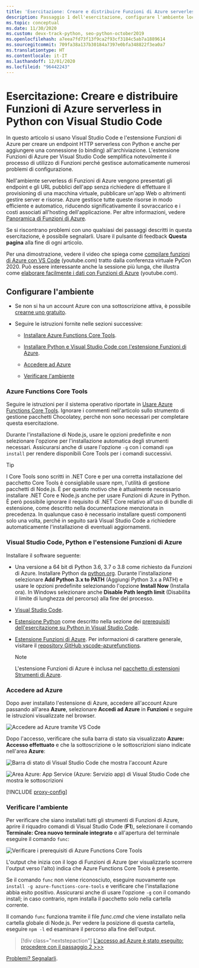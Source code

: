 ```yaml
---
title: 'Esercitazione: Creare e distribuire Funzioni di Azure serverless in Python con VS Code'
description: Passaggio 1 dell'esercitazione, configurare l'ambiente locale per Funzioni di Azure serverless
ms.topic: conceptual
ms.date: 11/30/2020
ms.custom: devx-track-python, seo-python-october2019
ms.openlocfilehash: a7eea7fd73f13f9ca2f93cf3184c5ab7a1889614
ms.sourcegitcommit: 709fa38a137b30184a7397e0bfa348822f3ea0a7
ms.translationtype: HT
ms.contentlocale: it-IT
ms.lasthandoff: 12/01/2020
ms.locfileid: "96442243"
---
```

# <a name="tutorial-create-and-deploy-serverless-azure-functions-in-python-with-visual-studio-code"></a>Esercitazione: Creare e distribuire Funzioni di Azure serverless in Python con Visual Studio Code

In questo articolo si usano Visual Studio Code e l'estensione Funzioni di Azure per creare un endpoint HTTP serverless con Python e anche per aggiungere una connessione (o binding) all'archiviazione. L'estensione Funzioni di Azure per Visual Studio Code semplifica notevolmente il processo di utilizzo di Funzioni perché gestisce automaticamente numerosi problemi di configurazione.

Nell'ambiente serverless di Funzioni di Azure vengono presentati gli endpoint e gli URL pubblici dell'app senza richiedere di effettuare il provisioning di una macchina virtuale, pubblicare un'app Web o altrimenti gestire server e risorse. Azure gestisce tutte queste risorse in modo efficiente e automatico, riducendo significativamente il sovraccarico e i costi associati all'hosting dell'applicazione. Per altre informazioni, vedere [Panoramica di Funzioni di Azure](/azure/azure-functions/functions-overview).

Se si riscontrano problemi con uno qualsiasi dei passaggi descritti in questa esercitazione, è possibile segnalarli. Usare il pulsante di feedback **Questa pagina** alla fine di ogni articolo.

Per una dimostrazione, vedere il video che spiega come <a href="https://www.youtube.com/watch?v=9bMsdBYy-D0&feature=youtu.be&ocid=AID3006292" target="_blank">compilare funzioni di Azure con VS Code</a> (youtube.com) tratto dalla conferenza virtuale PyCon 2020. Può essere interessante anche la sessione più lunga, che illustra come <a href="https://www.youtube.com/watch?v=PV7iy6FPjAY&feature=youtu.be&t=13&ocid=AID3006292" target="_blank">elaborare facilmente i dati con Funzioni di Azure</a> (youtube.com).

## <a name="configure-your-environment"></a>Configurare l'ambiente

- Se non si ha un account Azure con una sottoscrizione attiva, è possibile [crearne uno gratuito](https://azure.microsoft.com/free/?utm_source=campaign&utm_campaign=vscode-tutorial-functions-extension&mktingSource=vscode-tutorial-functions-extension).

- Seguire le istruzioni fornite nelle sezioni successive:

  - [Installare Azure Functions Core Tools](#azure-functions-core-tools).

  - [Installare Python e Visual Studio Code con l'estensione Funzioni di Azure](#visual-studio-code-python-and-the-azure-functions-extension).

  - [Accedere ad Azure](#sign-in-to-azure)

  - [Verificare l'ambiente](#verify-your-environment)
 
### <a name="azure-functions-core-tools"></a>Azure Functions Core Tools

Seguire le istruzioni per il sistema operativo riportate in [Usare Azure Functions Core Tools](/azure/azure-functions/functions-run-local#v2). Ignorare i commenti nell'articolo sullo strumento di gestione pacchetti Chocolatey, perché non sono necessari per completare questa esercitazione.

Durante l'installazione di Node.js, usare le opzioni predefinite e *non* selezionare l'opzione per l'installazione automatica degli strumenti necessari.  Assicurarsi anche di usare l'opzione `-g` con i comandi `npm install` per rendere disponibili Core Tools per i comandi successivi.

> [!TIP]
> I Core Tools sono scritti in .NET Core e per una corretta installazione del pacchetto Core Tools è consigliabile usare npm, l'utilità di gestione pacchetti di Node.js. È per questo motivo che è attualmente necessario installare .NET Core e Node.js anche per usare Funzioni di Azure in Python. È però possibile ignorare il requisito di .NET Core relativo all'uso di bundle di estensione, come descritto nella documentazione menzionata in precedenza. In qualunque caso è necessario installare questi componenti solo una volta, perché in seguito sarà Visual Studio Code a richiedere automaticamente l'installazione di eventuali aggiornamenti.

### <a name="visual-studio-code-python-and-the-azure-functions-extension"></a>Visual Studio Code, Python e l'estensione Funzioni di Azure

Installare il software seguente:

- Una versione a 64 bit di Python 3.6, 3.7 o 3.8 come richiesto da Funzioni di Azure. Installare Python da [python.org](https://www.python.org/downloads). Durante l'installazione selezionare **Add Python 3.x to PATH** (Aggiungi Python 3.x a PATH) e usare le opzioni predefinite selezionando l'opzione **Install Now** (Installa ora). In Windows selezionare anche **Disable Path length limit** (Disabilita il limite di lunghezza del percorso) alla fine del processo.
- [Visual Studio Code](https://code.visualstudio.com/).
- [Estensione Python](https://marketplace.visualstudio.com/items?itemName=ms-python.python) come descritto nella sezione dei [prerequisiti dell'esercitazione su Python in Visual Studio Code](https://code.visualstudio.com/docs/python/python-tutorial).
- [Estensione Funzioni di Azure](https://marketplace.visualstudio.com/items?itemName=ms-azuretools.vscode-azurefunctions). Per informazioni di carattere generale, visitare il [repository GitHub vscode-azurefunctions](https://github.com/Microsoft/vscode-azurefunctions).

    > [!NOTE]
    > L'estensione Funzioni di Azure è inclusa nel [pacchetto di estensioni Strumenti di Azure](https://marketplace.visualstudio.com/items?itemName=ms-vscode.vscode-node-azure-pack).

### <a name="sign-in-to-azure"></a>Accedere ad Azure

Dopo aver installato l'estensione di Azure, accedere all'account Azure passando all'area **Azure**, selezionare **Accedi ad Azure** in **Funzioni** e seguire le istruzioni visualizzate nel browser.

![Accedere ad Azure tramite VS Code](media/tutorial-vs-code-serverless-python/azure-sign-in.png)

Dopo l'accesso, verificare che sulla barra di stato sia visualizzato **Azure: Accesso effettuato** e che la sottoscrizione o le sottoscrizioni siano indicate nell'area **Azure**:

![Barra di stato di Visual Studio Code che mostra l'account Azure](media/tutorial-vs-code-serverless-python/azure-account-status-bar.png)

![Area Azure: App Service (Azure: Servizio app) di Visual Studio Code che mostra le sottoscrizioni](media/tutorial-vs-code-serverless-python/azure-subscription-view.png)

[!INCLUDE [proxy-config](includes/proxy-config.md)]

### <a name="verify-your-environment"></a>Verificare l'ambiente

Per verificare che siano installati tutti gli strumenti di Funzioni di Azure, aprire il riquadro comandi di Visual Studio Code (**F1**), selezionare il comando **Terminale: Crea nuovo terminale integrato** e all'apertura del terminale eseguire il comando `func`:

![Verificare i prerequisiti di Azure Functions Core Tools](media/tutorial-vs-code-serverless-python/check-azure-functions-tools-prerequisites-in-visual-studio-code.png)

L'output che inizia con il logo di Funzioni di Azure (per visualizzarlo scorrere l'output verso l'alto) indica che Azure Functions Core Tools è presente.

Se il comando `func` non viene riconosciuto, eseguire nuovamente `npm install -g azure-functions-core-tools` e verificare che l'installazione abbia esito positivo. Assicurarsi anche di usare l'opzione `-g` con il comando install; in caso contrario, npm installa il pacchetto solo nella cartella corrente.

Il comando `func` funziona tramite il file *func.cmd* che viene installato nella cartella globale di Node.js. Per vedere la posizione di questa cartella, eseguire `npm -l` ed esaminare il percorso alla fine dell'output.

> [!div class="nextstepaction"]
> [L'accesso ad Azure è stato eseguito: procedere con il passaggio 2 >>>](tutorial-vs-code-serverless-python-02.md)

[Problemi? Segnalarli](https://aka.ms/python-functions-qs-ms-survey).
